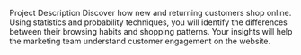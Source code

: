 Project Description
Discover how new and returning customers shop online. Using statistics and probability techniques, you will identify the differences between their browsing habits and shopping patterns. Your insights will help the marketing team understand customer engagement on the website.
